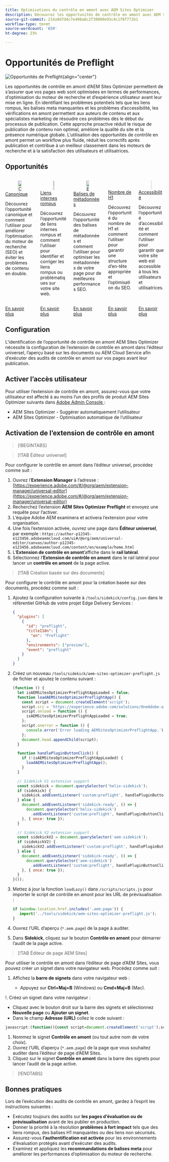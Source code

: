 ```yaml
---
title: Optimisations du contrôle en amont avec AEM Sites Optimizer
description: Découvrez les opportunités de contrôle en amont avec AEM Sites Optimizer.
source-git-commit: 214a9d7d4c7e498a8c2f39009e93c4c1f8f772b1
workflow-type: tm+mt
source-wordcount: '659'
ht-degree: 23%

---
```



# Opportunités de Preflight

![Opportunités de Preflight](./assets/preflight/hero.png){align="center"}

Les opportunités de contrôle en amont d’AEM Sites Optimizer permettent de s’assurer que vos pages web sont optimisées en termes de performances, d’optimisation du moteur de recherche et d’expérience utilisateur avant leur mise en ligne. En identifiant les problèmes potentiels tels que les liens rompus, les balises meta manquantes et les problèmes d’accessibilité, les vérifications en amont permettent aux auteurs de contenu et aux spécialistes marketing de résoudre ces problèmes dès le début du processus de publication. Cette approche proactive réduit le risque de publication de contenu non optimal, améliore la qualité du site et la présence numérique globale. L’utilisation des opportunités de contrôle en amont permet un workflow plus fluide, réduit les correctifs après publication et contribue à un meilleur classement dans les moteurs de recherche et à la satisfaction des utilisateurs et utilisatrices.

## Opportunités

<!-- CARDS

* ../documentation/opportunities/invalid-or-missing-metadata.md
  {title=Canonical}
  {image=../assets/common/card-link.png}
* ../documentation/opportunities/broken-internal-links.md
  {title=Broken Internal Links}
  {image=../assets/common/card-link.png}
* ../documentation/opportunities/invalid-or-missing-metadata.md
  {title=Metatags}
  {image=../assets/common/card-code.png}
* ../documentation/opportunities/invalid-or-missing-metadata.md
  {title=H1 count}
  {image=../assets/common/card-code.png}
* ../documentation/opportunities/accessibility-issues.md
  {title=Accessibility}
  {image=../assets/common/card-puzzle.png}

-->
<!-- START CARDS HTML - DO NOT MODIFY BY HAND -->
<div class="columns">
    <div class="column is-half-tablet is-half-desktop is-one-third-widescreen" aria-label="Canonical">
        <div class="card" style="height: 100%; display: flex; flex-direction: column; height: 100%;">
            <div class="card-image">
                <figure class="image x-is-16by9">
                    <a href="../documentation/opportunities/invalid-or-missing-metadata.md" title="Canonique" target="_blank" rel="referrer">
                        <img class="is-bordered-r-small" src="../assets/common/card-link.png" alt="Canonique"
                             style="width: 100%; aspect-ratio: 16 / 9; object-fit: cover; overflow: hidden; display: block; margin: auto;">
                    </a>
                </figure>
            </div>
            <div class="card-content is-padded-small" style="display: flex; flex-direction: column; flex-grow: 1; justify-content: space-between;">
                <div class="top-card-content">
                    <p class="headline is-size-6 has-text-weight-bold">
                        <a href="../documentation/opportunities/invalid-or-missing-metadata.md" target="_blank" rel="referrer" title="Canonique">Canonique</a>
                    </p>
                    <p class="is-size-6">Découvrez l’opportunité canonique et comment l’utiliser pour améliorer l’optimisation du moteur de recherche (SEO) et éviter les problèmes de contenu en double.</p>
                </div>
                <a href="../documentation/opportunities/invalid-or-missing-metadata.md" target="_blank" rel="referrer" class="spectrum-Button spectrum-Button--outline spectrum-Button--primary spectrum-Button--sizeM" style="align-self: flex-start; margin-top: 1rem;">
<span class="spectrum-Button-label has-no-wrap has-text-weight-bold">En savoir plus</span>
</a>
            </div>
        </div>
    </div>
    <div class="column is-half-tablet is-half-desktop is-one-third-widescreen" aria-label="Broken Internal Links">
        <div class="card" style="height: 100%; display: flex; flex-direction: column; height: 100%;">
            <div class="card-image">
                <figure class="image x-is-16by9">
                    <a href="../documentation/opportunities/broken-internal-links.md" title="Liens internes rompus" target="_blank" rel="referrer">
                        <img class="is-bordered-r-small" src="../assets/common/card-link.png" alt="Liens internes rompus"
                             style="width: 100%; aspect-ratio: 16 / 9; object-fit: cover; overflow: hidden; display: block; margin: auto;">
                    </a>
                </figure>
            </div>
            <div class="card-content is-padded-small" style="display: flex; flex-direction: column; flex-grow: 1; justify-content: space-between;">
                <div class="top-card-content">
                    <p class="headline is-size-6 has-text-weight-bold">
                        <a href="../documentation/opportunities/broken-internal-links.md" target="_blank" rel="referrer" title="Liens internes rompus">Liens internes rompus</a>
                    </p>
                    <p class="is-size-6">Découvrez l’opportunité de liens internes rompus et comment l’utiliser pour identifier et corriger les liens rompus ou problématiques sur votre site web.</p>
                </div>
                <a href="../documentation/opportunities/broken-internal-links.md" target="_blank" rel="referrer" class="spectrum-Button spectrum-Button--outline spectrum-Button--primary spectrum-Button--sizeM" style="align-self: flex-start; margin-top: 1rem;">
<span class="spectrum-Button-label has-no-wrap has-text-weight-bold">En savoir plus</span>
</a>
            </div>
        </div>
    </div>
    <div class="column is-half-tablet is-half-desktop is-one-third-widescreen" aria-label="Metatags">
        <div class="card" style="height: 100%; display: flex; flex-direction: column; height: 100%;">
            <div class="card-image">
                <figure class="image x-is-16by9">
                    <a href="../documentation/opportunities/invalid-or-missing-metadata.md" title="Balises de métadonnées" target="_blank" rel="referrer">
                        <img class="is-bordered-r-small" src="../assets/common/card-code.png" alt="Balises de métadonnées"
                             style="width: 100%; aspect-ratio: 16 / 9; object-fit: cover; overflow: hidden; display: block; margin: auto;">
                    </a>
                </figure>
            </div>
            <div class="card-content is-padded-small" style="display: flex; flex-direction: column; flex-grow: 1; justify-content: space-between;">
                <div class="top-card-content">
                    <p class="headline is-size-6 has-text-weight-bold">
                        <a href="../documentation/opportunities/invalid-or-missing-metadata.md" target="_blank" rel="referrer" title="Balises de métadonnées">Balises de métadonnées</a>
                    </p>
                    <p class="is-size-6">Découvrez l’opportunité des balises de métadonnées et comment l’utiliser pour optimiser les métadonnées de votre page pour de meilleures performances SEO.</p>
                </div>
                <a href="../documentation/opportunities/invalid-or-missing-metadata.md" target="_blank" rel="referrer" class="spectrum-Button spectrum-Button--outline spectrum-Button--primary spectrum-Button--sizeM" style="align-self: flex-start; margin-top: 1rem;">
<span class="spectrum-Button-label has-no-wrap has-text-weight-bold">En savoir plus</span>
</a>
            </div>
        </div>
    </div>
    <div class="column is-half-tablet is-half-desktop is-one-third-widescreen" aria-label="H1 count">
        <div class="card" style="height: 100%; display: flex; flex-direction: column; height: 100%;">
            <div class="card-image">
                <figure class="image x-is-16by9">
                    <a href="../documentation/opportunities/invalid-or-missing-metadata.md" title="Nombre de H1" target="_blank" rel="referrer">
                        <img class="is-bordered-r-small" src="../assets/common/card-code.png" alt="Nombre de H1"
                             style="width: 100%; aspect-ratio: 16 / 9; object-fit: cover; overflow: hidden; display: block; margin: auto;">
                    </a>
                </figure>
            </div>
            <div class="card-content is-padded-small" style="display: flex; flex-direction: column; flex-grow: 1; justify-content: space-between;">
                <div class="top-card-content">
                    <p class="headline is-size-6 has-text-weight-bold">
                        <a href="../documentation/opportunities/invalid-or-missing-metadata.md" target="_blank" rel="referrer" title="Nombre de H1">Nombre de H1</a>
                    </p>
                    <p class="is-size-6">Découvrez l’opportunité du nombre de H1 et comment l’utiliser pour garantir une structure d’en-tête appropriée et l’optimisation du SEO.</p>
                </div>
                <a href="../documentation/opportunities/invalid-or-missing-metadata.md" target="_blank" rel="referrer" class="spectrum-Button spectrum-Button--outline spectrum-Button--primary spectrum-Button--sizeM" style="align-self: flex-start; margin-top: 1rem;">
<span class="spectrum-Button-label has-no-wrap has-text-weight-bold">En savoir plus</span>
</a>
            </div>
        </div>
    </div>
    <div class="column is-half-tablet is-half-desktop is-one-third-widescreen" aria-label="Accessibility">
        <div class="card" style="height: 100%; display: flex; flex-direction: column; height: 100%;">
            <div class="card-image">
                <figure class="image x-is-16by9">
                    <a href="../documentation/opportunities/accessibility-issues.md" title="Accessibilité" target="_blank" rel="referrer">
                        <img class="is-bordered-r-small" src="../assets/common/card-puzzle.png" alt="Accessibilité"
                             style="width: 100%; aspect-ratio: 16 / 9; object-fit: cover; overflow: hidden; display: block; margin: auto;">
                    </a>
                </figure>
            </div>
            <div class="card-content is-padded-small" style="display: flex; flex-direction: column; flex-grow: 1; justify-content: space-between;">
                <div class="top-card-content">
                    <p class="headline is-size-6 has-text-weight-bold">
                        <a href="../documentation/opportunities/accessibility-issues.md" target="_blank" rel="referrer" title="Accessibilité">Accessibilité</a>
                    </p>
                    <p class="is-size-6">Découvrez l’opportunité d’accessibilité et comment l’utiliser pour garantir que votre site web est accessible à tous les utilisateurs et utilisatrices.</p>
                </div>
                <a href="../documentation/opportunities/accessibility-issues.md" target="_blank" rel="referrer" class="spectrum-Button spectrum-Button--outline spectrum-Button--primary spectrum-Button--sizeM" style="align-self: flex-start; margin-top: 1rem;">
<span class="spectrum-Button-label has-no-wrap has-text-weight-bold">En savoir plus</span>
</a>
            </div>
        </div>
    </div>

</div>
<!-- END CARDS HTML - DO NOT MODIFY BY HAND -->

## Configuration

L’identification de l’opportunité de contrôle en amont AEM Sites Optimizer nécessite la configuration de l’extension de contrôle en amont dans l’éditeur universel, l’aperçu basé sur les documents ou AEM Cloud Service afin d’exécuter des audits de contrôle en amont sur vos pages avant leur publication.

## Activer l’accès utilisateur

Pour utiliser l’extension de contrôle en amont, assurez-vous que votre utilisateur est affecté à au moins l’un des profils de produit AEM Sites Optimizer suivants dans [Adobe Admin Console ](https://adminconsole.adobe.com) :

* AEM Sites Optimizer - Suggérer automatiquement l’utilisateur
* AEM Sites Optimizer - Optimisation automatique de l’utilisateur

## Activation de l’extension de contrôle en amont

>[!BEGINTABS]

>[!TAB Éditeur universel]

Pour configurer le contrôle en amont dans l’éditeur universel, procédez comme suit :

1. Ouvrez l’**Extension Manager** à l’adresse :
   [https://experience.adobe.com/#/@org/aem/extension-manager/universal-editor](https://experience.adobe.com/#/@org/aem/extension-manager/universal-editor)
1. Recherchez l’extension **AEM Sites Optimizer Preflight** et envoyez une requête pour l’activer.
1. L’équipe Adobe AEM **&#x200B;**&#x200B;examinera et activera l’extension pour votre organisation.
1. Une fois l’extension activée, ouvrez une page dans **Éditeur universel**, par exemple :
   `https://author-p12345-e123456.adobeaemcloud.com/ui#/@org/aem/universal-editor/canvas/author-p12345-e123456.adobeaemcloud.com/content/en/example/home.html`
1. L’**Extension de contrôle en amont**’affiche dans le **rail latéral**.
1. Sélectionnez l’**Extension de contrôle en amont** dans le rail latéral pour lancer un **contrôle en amont** de la page active.

>[!TAB Création basée sur des documents]

Pour configurer le contrôle en amont pour la création basée sur des documents, procédez comme suit :

1. Ajoutez la configuration suivante à `/tools/sidekick/config.json` dans le référentiel GitHub de votre projet Edge Delivery Services :

   ```json
   {
     "plugins": [
       {
         "id": "preflight",
         "titleI18n": {
           "en": "Preflight"
         },
         "environments": ["preview"],
         "event": "preflight"
       }
     ]
   }
   ```

1. Créez un nouveau `/tools/sidekick/aem-sites-optimizer-preflight.js` de fichier et ajoutez le contenu suivant :

   ```javascript
   (function () {
     let isAEMSitesOptimizerPreflightAppLoaded = false;
     function loadAEMSitesOptimizerPreflightApp() {
       const script = document.createElement('script');
       script.src = 'https://experience.adobe.com/solutions/OneAdobe-aem-sites-optimizer-preflight-mfe/static-assets/resources/sidekick/client.js?source=plugin';
       script.onload = function () {
         isAEMSitesOptimizerPreflightAppLoaded = true;
       };
       script.onerror = function () {
         console.error('Error loading AEMSitesOptimizerPreflightApp.');
       };
       document.head.appendChild(script);
     }
   
     function handlePluginButtonClick() {
       if (!isAEMSitesOptimizerPreflightAppLoaded) {
         loadAEMSitesOptimizerPreflightApp();
       }
     }
   
     // Sidekick V1 extension support
     const sidekick = document.querySelector('helix-sidekick');
     if (sidekick) {
       sidekick.addEventListener('custom:preflight', handlePluginButtonClick);
     } else {
       document.addEventListener('sidekick-ready', () => {
         document.querySelector('helix-sidekick')
           .addEventListener('custom:preflight', handlePluginButtonClick);
       }, { once: true });
     }
   
     // Sidekick V2 extension support
     const sidekickV2 = document.querySelector('aem-sidekick');
     if (sidekickV2) {
       sidekickV2.addEventListener('custom:preflight', handlePluginButtonClick);
     } else {
       document.addEventListener('sidekick-ready', () => {
         document.querySelector('aem-sidekick')
           .addEventListener('custom:preflight', handlePluginButtonClick);
       }, { once: true });
     }
   }());
   ```

1. Mettez à jour la fonction `loadLazy()` dans `/scripts/scripts.js` pour importer le script de contrôle en amont pour les URL de prévisualisation :

   ```javascript
   if (window.location.href.includes('.aem.page')) {
      import('../tools/sidekick/aem-sites-optimizer-preflight.js');
   }
   ```

1. Ouvrez l’URL d’aperçu (`*.aem.page`) de la page à auditer.
1. Dans **Sidekick**, cliquez sur le bouton **Contrôle en amont** pour démarrer l’audit de la page active.

>[!TAB Éditeur de page AEM Sites]

Pour utiliser le contrôle en amont dans l’éditeur de page d’AEM Sites, vous pouvez créer un signet dans votre navigateur web. Procédez comme suit :

1. Affichez la **barre de signets** dans votre navigateur web :

   * Appuyez sur **Ctrl+Maj+B** (Windows) ou **Cmd+Maj+B** (Mac).

!. Créez un signet dans votre navigateur :

* Cliquez avec le bouton droit sur la barre des signets et sélectionnez **Nouvelle page** ou **Ajouter un signet**.
* Dans le champ **Adresse (URL)** collez le code suivant :

```javascript
javascript:(function(){const script=document.createElement('script');script.src='https://experience.adobe.com/solutions/OneAdobe-aem-sites-optimizer-preflight-mfe/static-assets/resources/sidekick/client.js?source=bookmarklet&target-source=aem-cloud-service';document.head.appendChild(script);})();
```

1. Nommez le signet **Contrôle en amont** (ou tout autre nom de votre choix).
1. Ouvrez l’URL d’aperçu (`*.aem.page`) de la page que vous souhaitez auditer dans l’éditeur de page d’AEM Sites **&#x200B;**.
1. Cliquez sur le signet **Contrôle en amont** dans la barre des signets pour lancer l’audit de la page active.

>[!ENDTABS]

## Bonnes pratiques

Lors de l’exécution des audits de contrôle en amont, gardez à l’esprit les instructions suivantes :

* Exécutez toujours des audits sur **les pages d’évaluation ou de prévisualisation** avant de les publier en production.
* Donner la priorité à la résolution **problèmes à fort impact** tels que des liens rompus, des balises H1 manquantes ou des liens non sécurisés.
* Assurez-vous **l’authentification est activée** pour les environnements d’évaluation protégés avant d’exécuter des audits.
* Examinez et appliquez les **recommandations de balises meta** pour améliorer les performances d’optimisation du moteur de recherche.
